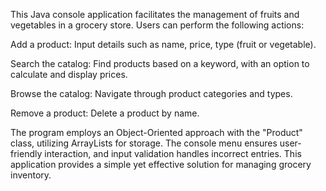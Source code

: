 This Java console application facilitates the management of fruits and vegetables in a grocery store. Users can perform the following actions:

Add a product: Input details such as name, price, type (fruit or vegetable).

Search the catalog: Find products based on a keyword, with an option to calculate and display prices.

Browse the catalog: Navigate through product categories and types.

Remove a product: Delete a product by name.

The program employs an Object-Oriented approach with the "Product" class, utilizing ArrayLists for storage. The console menu ensures user-friendly interaction, and input validation handles incorrect entries. This application provides a simple yet effective solution for managing grocery inventory.
